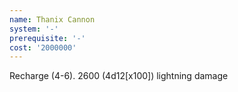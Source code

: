 ```yaml
---
name: Thanix Cannon
system: '-'
prerequisite: '-'
cost: '2000000'
---
```

Recharge (4-6). 2600 (4d12[x100]) lightning damage